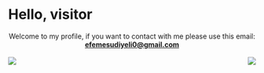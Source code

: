 
<h1> Hello, visitor</h1>
<div style="text-align:center;">  Welcome to my profile, if you want to contact with me please use this email: <a href="mailto: efemesudiyeli@gmail.com"><strong>efemesudiyeli0@gmail.com</strong></a> <div> <br>
  
<a href="#">
  <img align="left" src="https://github-readme-stats.vercel.app/api?username=efemesudiyeli&show_icons=true&theme=tokyonight" />
</a>
<a href="#">
  
  <img align="right" src="https://github-readme-stats.vercel.app/api/top-langs/?username=anuraghazra&layout=compact)](https://github.com/anuraghazra/github-readme-stats" />
</a>

  
